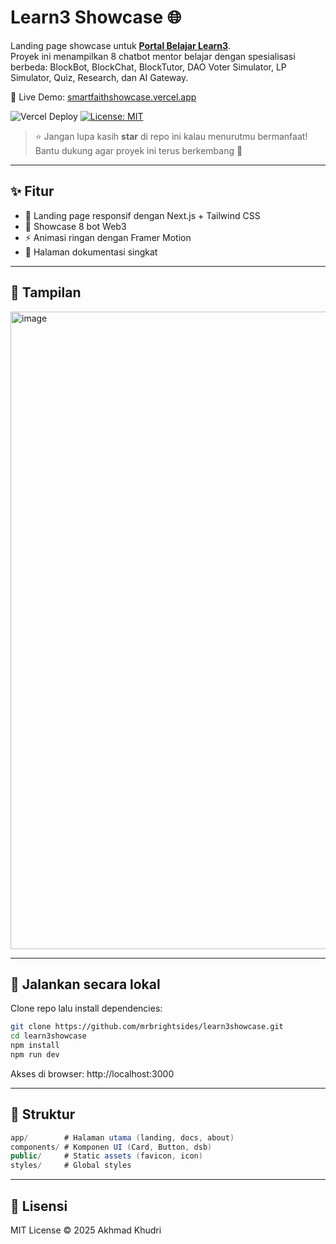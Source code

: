 # Learn3 Showcase 🌐

Landing page showcase untuk [**Portal Belajar Learn3**](https://learn3.streamlit.app/).  
Proyek ini menampilkan 8 chatbot mentor belajar dengan spesialisasi berbeda: BlockBot, BlockChat, BlockTutor, DAO Voter Simulator, LP Simulator, Quiz, Research, dan AI Gateway.

🔗 Live Demo: [smartfaithshowcase.vercel.app](https://learn3showcase.vercel.app)

![Vercel Deploy](https://img.shields.io/badge/deployed%20on-vercel-black?logo=vercel)
[![License: MIT](https://img.shields.io/badge/License-MIT-yellow.svg)](LICENSE)

> ⭐ Jangan lupa kasih **star** di repo ini kalau menurutmu bermanfaat!  
> Bantu dukung agar proyek ini terus berkembang 🚀

---

## ✨ Fitur

- 🎨 Landing page responsif dengan Next.js + Tailwind CSS
- 🤖 Showcase 8 bot Web3
- ⚡ Animasi ringan dengan Framer Motion
- 📄 Halaman dokumentasi singkat

---

## 📸 Tampilan

<img width="1920" height="1020" alt="image" src="https://github.com/user-attachments/assets/c5a50344-19ed-48bf-91dd-303293bbd0a4" />

---

## 🚀 Jalankan secara lokal

Clone repo lalu install dependencies:
```bash
git clone https://github.com/mrbrightsides/learn3showcase.git
cd learn3showcase
npm install
npm run dev
```
Akses di browser: http://localhost:3000

---

## 📂 Struktur

```csharp
app/        # Halaman utama (landing, docs, about)
components/ # Komponen UI (Card, Button, dsb)
public/     # Static assets (favicon, icon)
styles/     # Global styles
```

---

## 📜 Lisensi

MIT License © 2025 Akhmad Khudri
